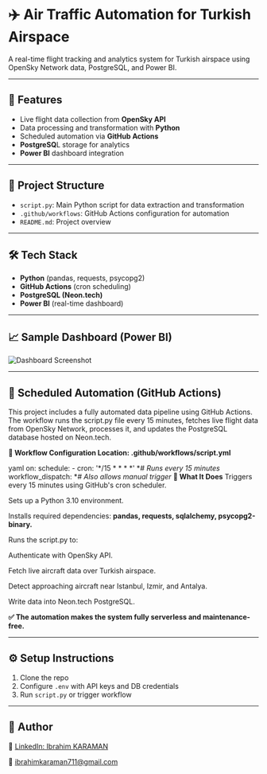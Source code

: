 # ✈️ Air Traffic Automation for Turkish Airspace

A real-time flight tracking and analytics system for Turkish airspace using OpenSky Network data, PostgreSQL, and Power BI.

---

## 🚀 Features
- Live flight data collection from **OpenSky API**
- Data processing and transformation with **Python**
- Scheduled automation via **GitHub Actions**
- **PostgreSQ**L storage for analytics
- **Power BI** dashboard integration

---

## 📂 Project Structure
- `script.py`: Main Python script for data extraction and transformation
- `.github/workflows`: GitHub Actions configuration for automation
- `README.md`: Project overview

---

## 🛠️ Tech Stack
- **Python** (pandas, requests, psycopg2)
- **GitHub Actions** (cron scheduling)
- **PostgreSQL (Neon.tech)**
- **Power BI** (real-time dashboard)

---

## 📈 Sample Dashboard (Power BI)
![Dashboard Screenshot](https://github.com/ikara35/air_trafic_automation/blob/main/dashboard_screenshot.png)

---

## 📅 Scheduled Automation (GitHub Actions)
This project includes a fully automated data pipeline using GitHub Actions. The workflow runs the script.py file every 15 minutes, fetches live flight data from OpenSky Network, processes it, and updates the PostgreSQL database hosted on Neon.tech.

**🔄 Workflow Configuration
Location: .github/workflows/script.yml**

yaml
on:
  schedule:
    - cron: '*/15 * * * *'  **# Runs every 15 minutes*
  workflow_dispatch:        **# Also allows manual trigger*
**🔧 What It Does**
Triggers every 15 minutes using GitHub's cron scheduler.

Sets up a Python 3.10 environment.

Installs required dependencies: **pandas, requests, sqlalchemy, psycopg2-binary.**

Runs the script.py to:

Authenticate with OpenSky API.

Fetch live aircraft data over Turkish airspace.

Detect approaching aircraft near Istanbul, Izmir, and Antalya.

Write data into Neon.tech PostgreSQL.

**✅ The automation makes the system fully serverless and maintenance-free.**

---

## ⚙️ Setup Instructions
1. Clone the repo
2. Configure `.env` with API keys and DB credentials
3. Run `script.py` or trigger workflow

---

## 👤 Author
📎 [LinkedIn: Ibrahim KARAMAN](https://www.linkedin.com/in/ibrahim-karaman-data-analyst/)

📧 ibrahimkaraman711@gmail.com


